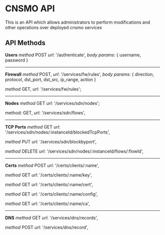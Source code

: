 # CNSMO API
This is an API which allows administrators to perform modifications and other operations over deployed cnsmo services

## API Methods

**Users**
*method* POST 
*url*: '/authenticate',  *body params*: { username, password } 


----------


**Firewall**
*method* POST,
*url*: '/services/fw/rules', 
*body params*: { direction, protocol, dst_port, dst_src, ip_range, action }

*method* GET, 
*url*: '/services/fw/rules';


----------


**Nodes**
*method* GET 
*url*: '/services/sdn/nodes';

method: GET,
*url*: '/services/sdn/flows',


----------


**TCP Ports**
*method* GET
*url*: '/services/sdn/nodes/:instanceId/blockedTcpPorts',

*method* PUT
*url*: '/services/sdn/blockbyport',

*method* DELETE
*url*: '/services/sdn/nodes/:instanceId/flows/:flowId',


----------


**Certs**
*method* POST
*url*: '/certs/clients/:name',

*method* GET
*url*: '/certs/clients/:name/key',

*method* GET
*url*: '/certs/clients/:name/cert',

*method* GET
*url*: '/certs/clients/:name/config',

*method* GET
*url*: '/certs/clients/:name/ca',


----------


**DNS**
*method* GET
*url*: '/services/dns/records',

*method* POST
*url*: '/services/dns/record',
